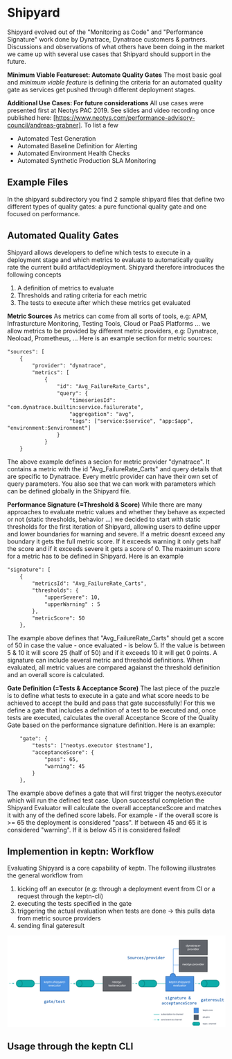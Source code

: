 # Shipyard
Shipyard evolved out of the "Monitoring as Code" and "Performance Signature" work done by Dynatrace, Dynatrace customers & partners.
Discussions and observations of what others have been doing in the market we came up with several use cases that Shipyard should support in the future. 

**Minimum Viable Featureset: Automate Quality Gates**
The most basic goal and *minimum viable feature* is defining the criteria for an automated quality gate as services get pushed through different deployment stages.

**Additional Use Cases: For future considerations**
All use cases were presented first at Neotys PAC 2019. See slides and video recording once published here: [https://www.neotys.com/performance-advisory-council/andreas-grabner]. To list a few
* Automated Test Generation
* Automated Baseline Definition for Alerting
* Automated Environment Health Checks
* Automated Synthetic Production SLA Monitoring

## Example Files
In the shipyard subdirectory you find 2 sample shipyard files that define two different types of quality gates: a pure functional quality gate and one focused on performance.

## Automated Quality Gates
Shipyard allows developers to define which tests to execute in a deployment stage and which metrics to evaluate to automatically quality rate the current build artifact/deployment. Shipyard therefore introduces the following concepts
1. A definition of metrics to evaluate
2. Thresholds and rating criteria for each metric
3. The tests to execute after which these metrics get evaluated

**Metric Sources**
As metrics can come from all sorts of tools, e.g: APM, Infrasturcture Monitoring, Testing Tools, Cloud or PaaS Platforms ... we allow metrics to be provided by different metric providers, e.g: Dynatrace, Neoload, Prometheus, ...
Here is an example section for metric sources:
```
"sources": [
    {
        "provider": "dynatrace",
        "metrics": [
            {
                "id": "Avg_FailureRate_Carts",
                "query": {
                    "timeseriesId": "com.dynatrace.builtin:service.failurerate",
                    "aggregation": "avg",
                    "tags": ["service:$service", "app:$app", "environment:$environment"]
                }
            }
    }
```
The above example defines a secion for metric provider "dynatrace". It contains a metric with the id "Avg_FailureRate_Carts" and query details that are specific to Dynatrace. Every metric provider can have their own set of query parameters. You also see that we can work with parameters which can be defined globally in the Shipyard file.

**Performance Signature (=Threshold & Score)**
While there are many approaches to evaluate metric values and whether they behave as expected or not (static thresholds, behavior ...) we decided to start with static thresholds for the first iteration of Shipyard, allowing users to define upper and lower boundaries for warning and severe. If a metric doesnt exceed any boundary it gets the full metric score. If it exceeds warning it only gets half the score and if it exceeds severe it gets a score of 0. The maximum score for a metric has to be defined in Shipyard. Here is an example
```
"signature": [
    {
        "metricsId": "Avg_FailureRate_Carts",
        "thresholds": {
            "upperSevere": 10,
            "upperWarning" : 5
        },
        "metricScore": 50
    },
```
The example above defines that "Avg_FailureRate_Carts" should get a score of 50 in case the value - once evaluated - is below 5. If the value is between 5 & 10 it will score 25 (half of 50) and if it exceeds 10 it will get 0 points.
A signature can include several metric and threshold definitions. When evaluated, all metric values are compared agaianst the threshold definition and an overall score is calculated. 

**Gate Definition (=Tests & Acceptance Score)**
The last piece of the puzzle is to define what tests to execute in a gate and what score needs to be achieved to accept the build and pass that gate successfully!
For this we define a gate that includes a definition of a test to be executed and, once tests are executed, calculates the overall Acceptance Score of the Quality Gate based on the performance signature definition. Here is an example:
```
    "gate": {
        "tests": ["neotys.executor $testname"],
        "acceptanceScore": {
            "pass": 65,
            "warning": 45
        }
    },
```
The example above defines a gate that will first trigger the neotys.executor which will run the defined test case. Upon successful completion the Shipyard Evaluator will calculate the overall acceptanceScore and matches it with any of the defined score labels. For example - if the overall score is >= 65 the deployment is considered "pass". If between 45 and 65 it is considered "warning". If it is below 45 it is considered failed!

## Implemention in keptn: Workflow
Evaluating Shipyard is a core capability of keptn. The following illustrates the general workflow from 
1. kicking off an executor (e.g: through a deployment event from CI or a request through the keptn-cli)
2. executing the tests specified in the gate
3. triggering the actual evaluation when tests are done -> this pulls data from metric source providers
4. sending final gateresult 

![keptn Workflow](./shipyard/workflow.png)

## Usage through the keptn CLI
